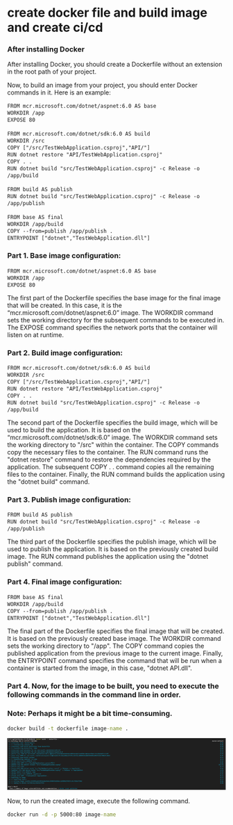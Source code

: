 
# create docker file and build image and create ci/cd

### After installing Docker
After installing Docker, you should create a Dockerfile without an extension in the root path of your project.

Now, to build an image from your project, you should enter Docker commands in it. Here is an example:

```docker
FROM mcr.microsoft.com/dotnet/aspnet:6.0 AS base
WORKDIR /app
EXPOSE 80

FROM mcr.microsoft.com/dotnet/sdk:6.0 AS build
WORKDIR /src
COPY ["/src/TestWebApplication.csproj","API/"]
RUN dotnet restore "API/TestWebApplication.csproj"
COPY . .
RUN dotnet build "src/TestWebApplication.csproj" -c Release -o /app/build

FROM build AS publish 
RUN dotnet build "src/TestWebApplication.csproj" -c Release -o /app/publish

FROM base AS final 
WORKDIR /app/build
COPY --from=publish /app/publish .
ENTRYPOINT ["dotnet","TestWebApplication.dll"]
```


### Part 1. Base image configuration:

```docker
FROM mcr.microsoft.com/dotnet/aspnet:6.0 AS base
WORKDIR /app
EXPOSE 80
```
The first part of the Dockerfile specifies the base image for the final image that will be created. In this case, it is the “mcr.microsoft.com/dotnet/aspnet:6.0” image. The WORKDIR command sets the working directory for the subsequent commands to be executed in. The EXPOSE command specifies the network ports that the container will listen on at runtime.

### Part 2. Build image configuration:

```docker
FROM mcr.microsoft.com/dotnet/sdk:6.0 AS build
WORKDIR /src
COPY ["/src/TestWebApplication.csproj","API/"]
RUN dotnet restore "API/TestWebApplication.csproj"
COPY . .
RUN dotnet build "src/TestWebApplication.csproj" -c Release -o /app/build
```

The second part of the Dockerfile specifies the build image, which will be used to build the application. It is based on the “mcr.microsoft.com/dotnet/sdk:6.0” image. The WORKDIR command sets the working directory to "/src" within the container. The COPY commands copy the necessary files to the container. The RUN command runs the "dotnet restore" command to restore the dependencies required by the application. The subsequent COPY . . command copies all the remaining files to the container. Finally, the RUN command builds the application using the "dotnet build" command.

### Part 3. Publish image configuration:

```docker
FROM build AS publish 
RUN dotnet build "src/TestWebApplication.csproj" -c Release -o /app/publish
```

The third part of the Dockerfile specifies the publish image, which will be used to publish the application. It is based on the previously created build image. The RUN command publishes the application using the "dotnet publish" command.

### Part 4. Final image configuration:

```docker
FROM base AS final 
WORKDIR /app/build
COPY --from=publish /app/publish .
ENTRYPOINT ["dotnet","TestWebApplication.dll"]
```

The final part of the Dockerfile specifies the final image that will be created. It is based on the previously created base image. The WORKDIR command sets the working directory to "/app". The COPY command copies the published application from the previous image to the current image. Finally, the ENTRYPOINT command specifies the command that will be run when a container is started from the image, in this case, "dotnet API.dll".


### Part 4. Now, for the image to be built, you need to execute the following commands in the command line in order.

### Note: Perhaps it might be a bit time-consuming.


```cmd
docker build -t dockerfile image-name .
```

![My Remote Image](https://github.com/nosratifarhad/Docker_CI_CD_DotNet6/blob/main/docs/Annotation1.png)


Now, to run the created image, execute the following command.

```cmd
docker run -d -p 5000:80 image-name
```
